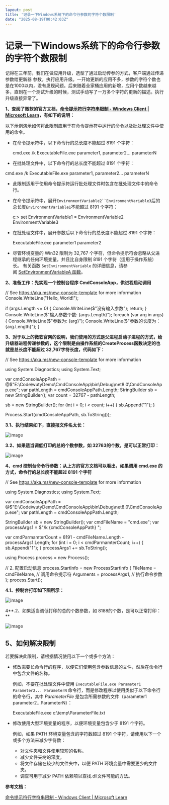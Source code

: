 ```yaml
---
layout: post
title: '记录一下Windows系统下的命令行参数的字符个数限制'
date: "2025-08-19T00:42:03Z"
---
```

记录一下Windows系统下的命令行参数的字符个数限制
===========================

记得在三年前，我们在做应用升级，选型了通过启动传参的方式，客户端通过传递参数给更新器 参数，执行应用升级。一开始更新的应用不多，参数的字符个数也是在1000以内，没有发现问题。后来随着全家桶应用的新增，应用个数越来越多，直到在一个测试升级的时候，测试手动写了一万多个字符的更新的描述。执行升级直接异常了。

**1、查阅了微软的官方文档，[命令提示符行字符串限制 - Windows Client | Microsoft Learn](https://learn.microsoft.com/zh-cn/troubleshoot/windows-client/shell-experience/command-line-string-limitation)，有如下的说明：**

以下示例演示如何将此限制应用于在命令提示符中运行的命令以及批处理文件中使用的命令。

*   在命令提示符中，以下命令行的总长度不能超过 8191 个字符：
    
    cmd.exe /k ExecutableFile.exe parameter1, parameter2... parameterN
    
*   在批处理文件中，以下命令行的总长度不能超过 8191 个字符：   
    

cmd.exe /k ExecutableFile.exe parameter1, parameter2... parameterN

*   此限制适用于使用命令提示符运行批处理文件时包含在批处理文件中的命令行。
    
*   在命令提示符中，展开`EnvironmentVariable2``EnvironmentVariable3`后的总长度`EnvironmentVariable1`不能超过 8191 个字符：
    
    c:> set EnvironmentVariable1 = EnvironmentVariable2 EnvironmentVariable3
    
*   在批处理文件中，展开参数后以下命令行的总长度不能超过 8191 个字符：
    
    ExecutableFile.exe parameter1 parameter2
    
*   尽管环境变量的 Win32 限制为 32,767 个字符，但命令提示符会忽略从父进程继承的任何环境变量，并且比自身限制 8191 个字符（适用于操作系统）长。 有关函数 `SetEnvironmentVariable` 的详细信息，请参阅 [SetEnvironmentVariableA 函数](https://learn.microsoft.com/zh-cn/windows/win32/api/processenv/nf-processenv-setenvironmentvariablea)。
    

**2、准备工作：先实现一个控制台程序 CmdConsoleApp，供进程启动调用**

// See https://aka.ms/new-console-template for more information
Console.WriteLine("Hello, World!");

if (args.Length <= 0)
{
    Console.WriteLine($"没有输入参数");
    return;
}
Console.WriteLine($"输入参数个数: {args.Length}");
foreach (var arg in args)
{
    Console.WriteLine($"参数为: {arg}");
    Console.WriteLine($"参数的长度为：{arg.Length}");
}

**3、对于以上的微软官网的说明，我们使用的方式是父进程启动子进程的方式，给升级器进程传递参数的，这个限制是由操作系统的CreateProcess函数决定的也就是总长度不能超过 32,767字符长度，代码如下：**

// See https://aka.ms/new-console-template for more information

using System.Diagnostics;
using System.Text;

var cmdConsoleAppPath  = @$"E:\\Code\\wutyDemo\\CmdConsoleApp\\bin\\Debug\\net8.0\\CmdConsoleApp.exe";
var pathLength = cmdConsoleAppPath.Length;
StringBuilder sb \= new StringBuilder();
var count = 32767 - pathLength;

sb \= new StringBuilder();
for (int i = 0; i < count; i++)
{
    sb.Append("1");
}

Process.Start(cmdConsoleAppPath, sb.ToString());

**3.1、执行结果如下，直接报文件名太长：**

![image](https://img2024.cnblogs.com/blog/1063618/202508/1063618-20250818220608665-1746773323.png)

**3.2、如果适当调低打印的总的个数参数，如 32763的个数，是可以正常打印：**

![image](https://img2024.cnblogs.com/blog/1063618/202508/1063618-20250818220723144-2066694906.png)

**4、cmd 控制台命令行参数：从上方的官方文档可以看出，如果调用 cmd.exe 的方式，命令行的总长度不能超过 8191 个字符**

// See https://aka.ms/new-console-template for more information

using System.Diagnostics;
using System.Text;

var cmdConsoleAppPath  = @$"E:\\Code\\wutyDemo\\CmdConsoleApp\\bin\\Debug\\net8.0\\CmdConsoleApp.exe";
var pathLength = cmdConsoleAppPath.Length;

StringBuilder sb \= new StringBuilder();
var cmdFileName = "cmd.exe";
var processArgs1 = $"/k {cmdConsoleAppPath} ";

var cmdParmamterCount = 8191 - cmdFileName.Length - processArgs1.Length;
for (int i = 0; i < cmdParmamterCount; i++)
{
    sb.Append("1");
}
processArgs1 += sb.ToString();

using Process process = new Process();

// 2. 配置启动信息
process.StartInfo = new ProcessStartInfo
{
    FileName \= cmdFileName,                 // 调用命令提示符
    Arguments = processArgs1,   // 执行命令参数
};
process.Start();  

**4.1、控制台打印如下图所示：**

![image](https://img2024.cnblogs.com/blog/1063618/202508/1063618-20250818221239128-325940282.png)

4**.2、如果适当调低打印的总的个数参数，如 8188的个数，是可以正常打印：**

![image](https://img2024.cnblogs.com/blog/1063618/202508/1063618-20250818221509655-2109513611.png)

5、如何解决限制
--------

若要解决此限制，请根据情况使用以下一个或多个方法：

*   修改需要长命令行的程序，以便它们使用包含参数信息的文件，然后在命令行中包含文件的名称。
    
    例如，不要在批处理文件中使用 `ExecutableFile.exe Parameter1 Parameter2... ParameterN` 命令行，而是修改程序以使用类似于以下命令行的命令行，其中 _ParameterFile_ 是包含所需参数的文件（parameter1 parameter2...ParameterN）：
    
    ExecutableFile.exe c:\\temp\\ParameterFile.txt
    
*   修改使用大型环境变量的程序，以便环境变量包含少于 8191 个字符。
    
    例如，如果 PATH 环境变量包含的字符数超过 8191 个字符，请使用以下一个或多个方法来减少字符数：
    
    *   对文件夹和文件使用较短的名称。
    *   减少文件夹树的深度。
    *   将文件存储在较少的文件夹中，以便 PATH 环境变量中需要更少的文件夹。
    *   调查可用于减少 PATH 依赖项以查找.dll文件可能的方法。

**参考文档：**

[命令提示符行字符串限制 - Windows Client | Microsoft Learn](https://learn.microsoft.com/zh-cn/troubleshoot/windows-client/shell-experience/command-line-string-limitation)